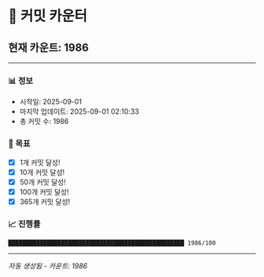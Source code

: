 # 🔢 커밋 카운터

## 현재 카운트: 1986

---

### 📊 정보
- 시작일: 2025-09-01
- 마지막 업데이트: 2025-09-01 02:10:33
- 총 커밋 수: 1986

### 🎯 목표
- [x] 1개 커밋 달성!
- [x] 10개 커밋 달성!
- [x] 50개 커밋 달성!
- [x] 100개 커밋 달성!
- [x] 365개 커밋 달성!

### 📈 진행률
```
██████████████████████████████████████████████████ 1986/100
```

---
*자동 생성됨 - 카운트: 1986*
